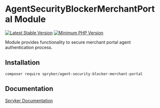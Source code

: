 # AgentSecurityBlockerMerchantPortal Module
[![Latest Stable Version](https://poser.pugx.org/spryker/agent-security-blocker-merchant-portal/v/stable.svg)](https://packagist.org/packages/spryker/agent-security-blocker-merchant-portal)
[![Minimum PHP Version](https://img.shields.io/badge/php-%3E%3D%208.1-8892BF.svg)](https://php.net/)

Module provides functionality to secure merchant portal agent authentication process.

## Installation

```
composer require spryker/agent-security-blocker-merchant-portal
```

## Documentation

[Spryker Documentation](https://docs.spryker.com)
